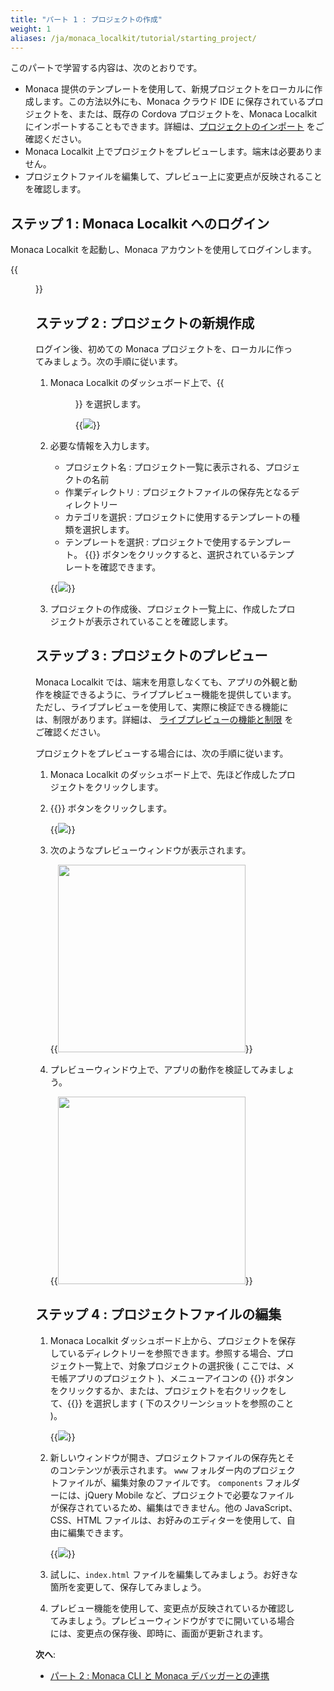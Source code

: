 ```yaml
---
title: "パート 1 : プロジェクトの作成"
weight: 1
aliases: /ja/monaca_localkit/tutorial/starting_project/
---
```


このパートで学習する内容は、次のとおりです。

-   Monaca
    提供のテンプレートを使用して、新規プロジェクトをローカルに作成します。この方法以外にも、Monaca
    クラウド IDE に保存されているプロジェクトを、または、既存の Cordova
    プロジェクトを、Monaca Localkit
    にインポートすることもできます。詳細は、[プロジェクトのインポート](/ja/products_guide/monaca_localkit/overview/#プロジェクトのインポート)
    をご確認ください。
-   Monaca Localkit
    上でプロジェクトをプレビューします。端末は必要ありません。
-   プロジェクトファイルを編集して、プレビュー上に変更点が反映されることを確認します。

## ステップ 1 : Monaca Localkit へのログイン

Monaca Localkit を起動し、Monaca アカウントを使用してログインします。

{{<figure src="/images/monaca_localkit/tutorial/starting_project/1.png">}}

## ステップ 2 : プロジェクトの新規作成

ログイン後、初めての Monaca
プロジェクトを、ローカルに作ってみましょう。次の手順に従います。

1.  Monaca Localkit のダッシュボード上で、{{<menu menu1="+" menu2="作成">}} を選択します。

    {{<img src="/images/monaca_localkit/tutorial/starting_project/2.png">}}

2.  必要な情報を入力します。

    - プロジェクト名 : プロジェクト一覧に表示される、プロジェクトの名前
    - 作業ディレクトリ : プロジェクトファイルの保存先となるディレクトリー
    - カテゴリを選択 : プロジェクトに使用するテンプレートの種類を選択します。
    - テンプレートを選択 : プロジェクトで使用するテンプレート。 {{<guilabel name="プレビュー">}} ボタンをクリックすると、選択されているテンプレートを確認できます。

    {{<img src="/images/monaca_localkit/tutorial/starting_project/3.png">}}

3.  プロジェクトの作成後、プロジェクト一覧上に、作成したプロジェクトが表示されていることを確認します。

## ステップ 3 : プロジェクトのプレビュー

Monaca Localkit
では、端末を用意しなくても、アプリの外観と動作を検証できるように、ライブプレビュー機能を提供しています。ただし、ライブプレビューを使用して、実際に検証できる機能には、制限があります。詳細は、
[ライブプレビューの機能と制限](/ja/products_guide/monaca_ide/overview/#ライブプレビュー) をご確認ください。

プロジェクトをプレビューする場合には、次の手順に従います。

1.  Monaca Localkit のダッシュボード上で、先ほど作成したプロジェクトをクリックします。

2.  {{<guilabel name="プレビュー">}} ボタンをクリックします。

    {{<img src="/images/monaca_localkit/tutorial/starting_project/4.png">}}

3.  次のようなプレビューウィンドウが表示されます。

    {{<img src="/images/monaca_localkit/tutorial/starting_project/5.png" width="300">}}

4.  プレビューウィンドウ上で、アプリの動作を検証してみましょう。

    {{<img src="/images/monaca_localkit/tutorial/starting_project/8.png" width="300">}}

## ステップ 4 : プロジェクトファイルの編集

1.  Monaca Localkit
    ダッシュボード上から、プロジェクトを保存しているディレクトリーを参照できます。参照する場合、プロジェクト一覧上で、対象プロジェクトの選択後 ( ここでは、メモ帳アプリのプロジェクト )、メニューアイコンの {{<guilabel name="開く">}}
    ボタンをクリックするか、または、プロジェクトを右クリックをして、{{<guilabel name="開く">}}
    を選択します ( 下のスクリーンショットを参照のこと )。

    {{<img src="/images/monaca_localkit/tutorial/starting_project/6.png">}}

2.  新しいウィンドウが開き、プロジェクトファイルの保存先とそのコンテンツが表示されます。
    `www` フォルダー内のプロジェクトファイルが、編集対象のファイルです。
    `components` フォルダーには、jQuery Mobile
    など、プロジェクトで必要なファイルが保存されているため、編集はできません。他の
    JavaScript、CSS、HTML
    ファイルは、お好みのエディターを使用して、自由に編集できます。

    {{<img src="/images/monaca_localkit/tutorial/starting_project/7.png">}}

3.  試しに、`index.html` ファイルを編集してみましょう。お好きな箇所を変更して、保存してみましょう。

4.  プレビュー機能を使用して、変更点が反映されているか確認してみましょう。プレビューウィンドウがすでに開いている場合には、変更点の保存後、即時に、画面が更新されます。

**次へ**:

- [パート 2 : Monaca CLI と Monaca デバッガーとの連携](../testing_debugging)